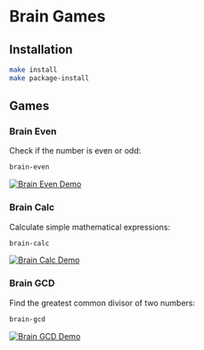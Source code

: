 # Brain Games

## Installation

```bash
make install
make package-install
```

## Games

### Brain Even
Check if the number is even or odd:

```bash
brain-even
```

[![Brain Even Demo](https://asciinema.org/a/tcrObO1yYyCQcMiEVDdspP2cW.png)](https://asciinema.org/a/tcrObO1yYyCQcMiEVDdspP2cW)

### Brain Calc
Calculate simple mathematical expressions:

```bash
brain-calc
```

[![Brain Calc Demo](https://asciinema.org/a/kAZ3yu1ReAljc0QOhzN2pSQvx.png)](https://asciinema.org/a/kAZ3yu1ReAljc0QOhzN2pSQvx)

### Brain GCD
Find the greatest common divisor of two numbers:

```bash
brain-gcd
```

[![Brain GCD Demo](https://asciinema.org/a/B2ZZMX6DpzluwaHLjOt9RxGz3.png)](https://asciinema.org/a/B2ZZMX6DpzluwaHLjOt9RxGz3)
